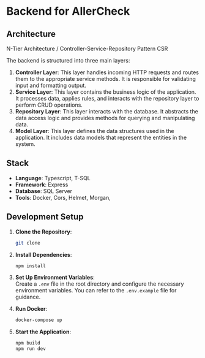 # Backend for AllerCheck

## Architecture

N-Tier Architecture / Controller-Service-Repository Pattern CSR

The backend is structured into three main layers:

1. **Controller Layer**: This layer handles incoming HTTP requests and routes them to the appropriate service methods.
   It is responsible for validating input and formatting output.
2. **Service Layer**: This layer contains the business logic of the application. It processes data, applies rules, and
   interacts with the repository layer to perform CRUD operations.
3. **Repository Layer**: This layer interacts with the database. It abstracts the data access logic and provides methods
   for querying and manipulating data.
4. **Model Layer**: This layer defines the data structures used in the application. It includes data models that
   represent the entities in the system.

## Stack

- **Language**: Typescript, T-SQL
- **Framework**: Express
- **Database**: SQL Server
- **Tools**: Docker, Cors, Helmet, Morgan,

## Development Setup

1. **Clone the Repository**:
   ```bash
   git clone
2. **Install Dependencies**:
   ```bash
   npm install
   ```
3. **Set Up Environment Variables**: <br>
   Create a `.env` file in the root directory and configure the necessary environment variables. You can refer to the
   `.env.example` file for guidance.


4. **Run Docker**:
    ```bash
    docker-compose up
    ```
5. **Start the Application**:
   ```bash
   npm build
   npm run dev
   ```
